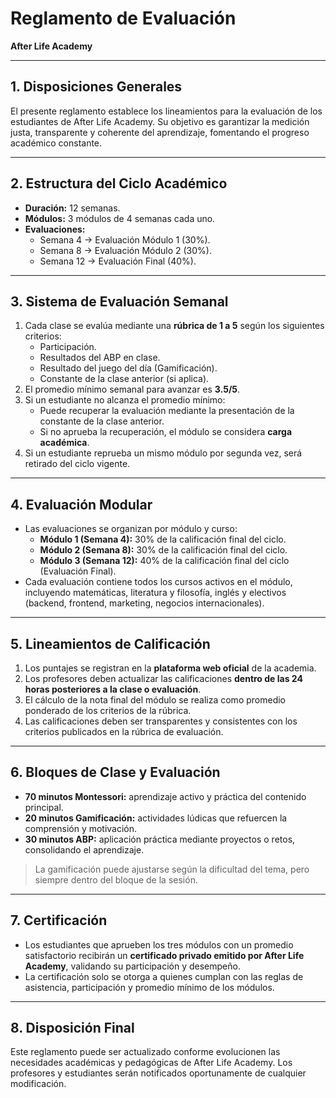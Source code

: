 # Reglamento de Evaluación  
**After Life Academy**

---

## 1. Disposiciones Generales
El presente reglamento establece los lineamientos para la evaluación de los estudiantes de After Life Academy. Su objetivo es garantizar la medición justa, transparente y coherente del aprendizaje, fomentando el progreso académico constante.  

---

## 2. Estructura del Ciclo Académico
- **Duración:** 12 semanas.  
- **Módulos:** 3 módulos de 4 semanas cada uno.  
- **Evaluaciones:**  
  - Semana 4 → Evaluación Módulo 1 (30%).  
  - Semana 8 → Evaluación Módulo 2 (30%).  
  - Semana 12 → Evaluación Final (40%).  

---

## 3. Sistema de Evaluación Semanal
1. Cada clase se evalúa mediante una **rúbrica de 1 a 5** según los siguientes criterios:  
   - Participación.  
   - Resultados del ABP en clase.  
   - Resultado del juego del día (Gamificación).  
   - Constante de la clase anterior (si aplica).  
2. El promedio mínimo semanal para avanzar es **3.5/5**.  
3. Si un estudiante no alcanza el promedio mínimo:  
   - Puede recuperar la evaluación mediante la presentación de la constante de la clase anterior.  
   - Si no aprueba la recuperación, el módulo se considera **carga académica**.  
4. Si un estudiante reprueba un mismo módulo por segunda vez, será retirado del ciclo vigente.  

---

## 4. Evaluación Modular
- Las evaluaciones se organizan por módulo y curso:  
  - **Módulo 1 (Semana 4):** 30% de la calificación final del ciclo.  
  - **Módulo 2 (Semana 8):** 30% de la calificación final del ciclo.  
  - **Módulo 3 (Semana 12):** 40% de la calificación final del ciclo (Evaluación Final).  
- Cada evaluación contiene todos los cursos activos en el módulo, incluyendo matemáticas, literatura y filosofía, inglés y electivos (backend, frontend, marketing, negocios internacionales).  

---

## 5. Lineamientos de Calificación
1. Los puntajes se registran en la **plataforma web oficial** de la academia.  
2. Los profesores deben actualizar las calificaciones **dentro de las 24 horas posteriores a la clase o evaluación**.  
3. El cálculo de la nota final del módulo se realiza como promedio ponderado de los criterios de la rúbrica.  
4. Las calificaciones deben ser transparentes y consistentes con los criterios publicados en la rúbrica de evaluación.  

---

## 6. Bloques de Clase y Evaluación
- **70 minutos Montessori:** aprendizaje activo y práctica del contenido principal.  
- **20 minutos Gamificación:** actividades lúdicas que refuercen la comprensión y motivación.  
- **30 minutos ABP:** aplicación práctica mediante proyectos o retos, consolidando el aprendizaje.  
> La gamificación puede ajustarse según la dificultad del tema, pero siempre dentro del bloque de la sesión.  

---

## 7. Certificación
- Los estudiantes que aprueben los tres módulos con un promedio satisfactorio recibirán un **certificado privado emitido por After Life Academy**, validando su participación y desempeño.  
- La certificación solo se otorga a quienes cumplan con las reglas de asistencia, participación y promedio mínimo de los módulos.  

---

## 8. Disposición Final
Este reglamento puede ser actualizado conforme evolucionen las necesidades académicas y pedagógicas de After Life Academy. Los profesores y estudiantes serán notificados oportunamente de cualquier modificación.
